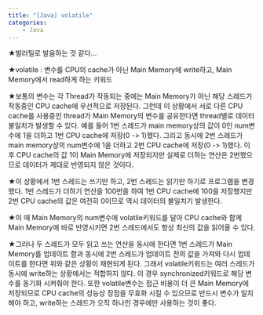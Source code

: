 ```yaml
---
title: "[Java] volatile"
categories:
    - Java
---
```

★발러틸로 발음하는 것 같다...

★volatile : 변수를 CPU의 cache가 아닌 Main Memory에 write하고, Main Memory에서 read하게 하는 키워드

★보통의 변수는 각 Thread가 작동되는 중에는 Main Memory가 아닌 해당 스레드가 작동중인 CPU cache에 우선적으로 저장된다. 그런데 이 상황에서 서로 다른 CPU cache를 사용중인 thread가 Main Memory의 변수를 공유한다면 thread별로 데이터 불일치가 발생할 수 있다. 예를 들어 1번 스레드가 main memory상의 값이 0인 num변수에 1을 더하고 1번 CPU cache에 저장(0 -> 1)했다. 그리고 동시에 2번 스레드가 main memory상의 num변수에 1을 더하고 2번 CPU cache에 저장(0 -> 1)했다. 이후 CPU cache의 값 1이 Main Memory에 저장되지만 실제로 더하는 연산은 2번했으므로 데이터가 제대로 반영되지 않은 것이다.

★이 상황에서 1번 스레드는 쓰기만 하고, 2번 스레드는 읽기만 하기로 프로그램을 변경했다. 1번 스레드가 더하기 연산을 100번을 하여 1번 CPU cache에 100을 저장했지만 2번 CPU cache의 값은 여전히 0이므로 역시 데이터의 불일치기 발생한다.

★이 때 Main Memory의 num변수에 volatile키워드를 달아 CPU cache와 함께 Main Memory에 바로 반영시키면 2번 스레드에서도 항상 최신의 값을 읽어올 수 있다.

★그러나 두 스레드가 모두 읽고 쓰는 연산을 동시에 한다면 1번 스레드가 Main Memory를 업데이트 함과 동시에 2번 스레드가 업데이트 전의 값을 가져와 다시 업데이트를 한다면 위와 같은 상황이 재현되게 된다. 그래서 volatile키워드는 여러 스레드가 동시에 write하는 상황에서는 적합하지 않다. 이 경우 synchronized키워드로 해당 변수를 동기화 시켜줘야 한다. 또한 volatile변수는 접근 비용이 더 큰 Main Memory에 저장되므로 CPU cache의 성능상 장점을 무효화 시킬 수 있으므로 반드시 변수가 일치해야 하고, write하는 스레드가 오직 하나인 경우에만 사용하는 것이 좋다.